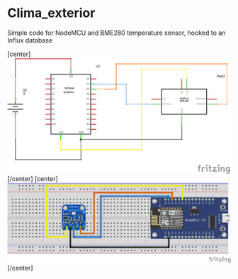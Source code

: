 # Clima_exterior
Simple code for NodeMCU and BME280 temperature sensor, hooked to an Influx database

[center]![alt text](https://github.com/Damiasroca/Clima_exterior/blob/main/img/schem.png)[/center]
[center]![alt text](https://github.com/Damiasroca/Clima_exterior/blob/main/img/bread.png)[/center]
